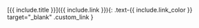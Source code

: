 [{{ include.title }}]({{ include.link }}){:  .text-{{ include.link_color }}  target="_blank" .custom_link }